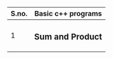 |S.no.| Basic c++ programs|
|-----|-------------------|
|1| <h3 id = "https://github.com/anchalsinghrajput/Cpp/blob/main/coding%20ninjas/01%20sum%20and%20product.cpp"> Sum and Product </h3>|
